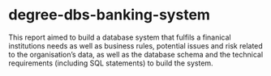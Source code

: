 # degree-dbs-banking-system
This report aimed to build a database system that fulfils a finanical institutions needs as well as business rules, potential issues and risk related to the organisation’s data, as well as the database schema and the technical requirements (including SQL statements) to build the system.
